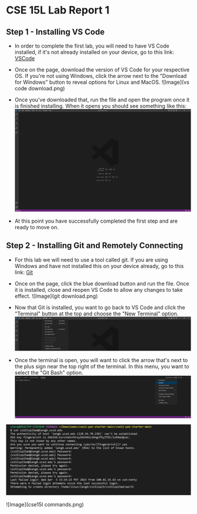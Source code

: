 # **CSE 15L Lab Report 1**

## Step 1 - Installing VS Code

- In order to complete the first lab, you will need to have VS Code installed, if it's not already installed on your device, go to this link: [VSCode](https://code.visualstudio.com/)

- Once on the page, download the version of VS Code for your respective OS. If you're not using Windows, click the arrow next to the "Download for Windows" button to reveal options for Linux and MacOS.
![Image](vs code download.png)

- Once you've downloaded that, run the file and open the program once it is finished installing. When it opens you should see something like this:
![Image](vscode.png)

- At this point you have successfully completed the first step and are ready to move on.

## Step 2 - Installing Git and Remotely Connecting

- For this lab we will need to use a tool called git. If you are using Windows and have not installed this on your device already, go to this link: [Git](https://gitforwindows.org/)

- Once on the page, click the blue download button and run the file. Once it is installed, close and reopen VS Code to allow any changes to take effect.
![Image](git download.png)

- Now that Git is installed, you want to go back to VS Code and click the "Terminal" button at the top and choose the "New Terminal" option. 
![Image](newterminal.png)

- Once the terminal is open, you will want to click the arrow that's next to the plus sign near the top right of the terminal. In this menu, you want to select the "Git Bash" option.
![Image](terminal.png)

![Image](cse15l.png)

![Image](cse15l commands.png)

